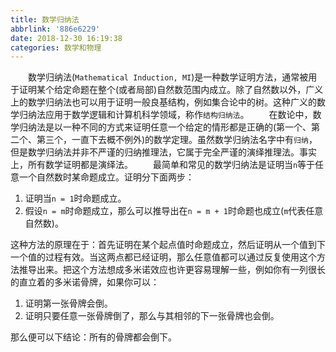 ```yaml
---
title: 数学归纳法
abbrlink: '886e6229'
date: 2018-12-30 16:19:38
categories: 数学和物理
---
```

&emsp;&emsp;数学归纳法(`Mathematical Induction, MI`)是一种数学证明方法，通常被用于证明某个给定命题在整个(或者局部)自然数范围内成立。除了自然数以外，广义上的数学归纳法也可以用于证明一般良基结构，例如集合论中的树。这种广义的数学归纳法应用于数学逻辑和计算机科学领域，称作`结构归纳法`。<!--more-->
&emsp;&emsp;在数论中，数学归纳法是以一种不同的方式来证明任意一个给定的情形都是正确的(第一个、第二个、第三个，一直下去概不例外)的数学定理。虽然数学归纳法名字中有`归纳`，但是数学归纳法并非不严谨的归纳推理法，它属于完全严谨的演绎推理法。事实上，所有数学证明都是演绎法。
&emsp;&emsp;最简单和常见的数学归纳法是证明当`n`等于任意一个自然数时某命题成立。证明分下面两步：

1. 证明当`n = 1`时命题成立。
2. 假设`n = m`时命题成立，那么可以推导出在`n = m + 1`时命题也成立(`m`代表任意自然数)。

这种方法的原理在于：首先证明在某个起点值时命题成立，然后证明从一个值到下一个值的过程有效。当这两点都已经证明，那么任意值都可以通过反复使用这个方法推导出来。把这个方法想成多米诺效应也许更容易理解一些，例如你有一列很长的直立着的多米诺骨牌，如果你可以：

1. 证明第一张骨牌会倒。
2. 证明只要任意一张骨牌倒了，那么与其相邻的下一张骨牌也会倒。

那么便可以下结论：所有的骨牌都会倒下。